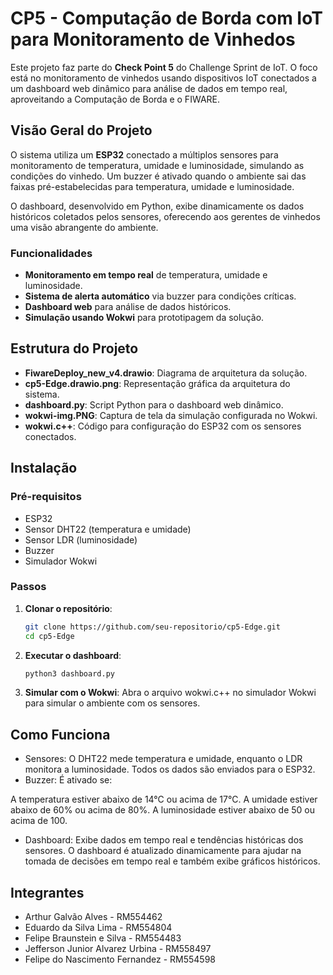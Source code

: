 # CP5 - Computação de Borda com IoT para Monitoramento de Vinhedos

Este projeto faz parte do **Check Point 5** do Challenge Sprint de IoT. O foco está no monitoramento de vinhedos usando dispositivos IoT conectados a um dashboard web dinâmico para análise de dados em tempo real, aproveitando a Computação de Borda e o FIWARE.

## Visão Geral do Projeto

O sistema utiliza um **ESP32** conectado a múltiplos sensores para monitoramento de temperatura, umidade e luminosidade, simulando as condições do vinhedo. Um buzzer é ativado quando o ambiente sai das faixas pré-estabelecidas para temperatura, umidade e luminosidade.

O dashboard, desenvolvido em Python, exibe dinamicamente os dados históricos coletados pelos sensores, oferecendo aos gerentes de vinhedos uma visão abrangente do ambiente.

### Funcionalidades
- **Monitoramento em tempo real** de temperatura, umidade e luminosidade.
- **Sistema de alerta automático** via buzzer para condições críticas.
- **Dashboard web** para análise de dados históricos.
- **Simulação usando Wokwi** para prototipagem da solução.

## Estrutura do Projeto

- **FiwareDeploy_new_v4.drawio**: Diagrama de arquitetura da solução.
- **cp5-Edge.drawio.png**: Representação gráfica da arquitetura do sistema.
- **dashboard.py**: Script Python para o dashboard web dinâmico.
- **wokwi-img.PNG**: Captura de tela da simulação configurada no Wokwi.
- **wokwi.c++**: Código para configuração do ESP32 com os sensores conectados.

## Instalação

### Pré-requisitos
- ESP32
- Sensor DHT22 (temperatura e umidade)
- Sensor LDR (luminosidade)
- Buzzer
- Simulador Wokwi

### Passos

1. **Clonar o repositório**:
   ```bash
   git clone https://github.com/seu-repositorio/cp5-Edge.git
   cd cp5-Edge

2. **Executar o dashboard**:
   ```bash
   python3 dashboard.py
   
3. **Simular com o Wokwi**:
   Abra o arquivo wokwi.c++ no simulador Wokwi para simular o ambiente com os sensores.

## Como Funciona

- Sensores: O DHT22 mede temperatura e umidade, enquanto o LDR monitora a luminosidade. Todos os dados são enviados para o ESP32.
- Buzzer: É ativado se:

A temperatura estiver abaixo de 14°C ou acima de 17°C.
A umidade estiver abaixo de 60% ou acima de 80%.
A luminosidade estiver abaixo de 50 ou acima de 100.

- Dashboard: Exibe dados em tempo real e tendências históricas dos sensores. O dashboard é atualizado dinamicamente para ajudar na tomada de decisões em tempo real e também exibe gráficos históricos.

## Integrantes
- Arthur Galvão Alves - RM554462
- Eduardo da Silva Lima - RM554804
- Felipe Braunstein e Silva - RM554483
- Jefferson Junior Alvarez Urbina - RM558497
- Felipe do Nascimento Fernandez - RM554598
